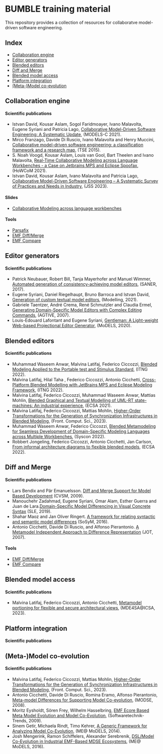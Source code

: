 # BUMBLE training material 

This repository provides a collection of resources for collaboratve model-driven software engineering.  

## Index

* [Collaboration engine](#collaboration-engine)
* [Editor generators](#editor-generators)
* [Blended editors](#blended-editors)
* [Diff and Merge](#diff-and-merge)
* [Blended model access](#blended-model-access)
* [Platform integration](#platform-integration)
* [(Meta-)Model co-evolution](#model-coevolution)


## Collaboration engine



#### Scientific publications

* Istvan David, Kousar Aslam, Sogol Faridmoayer, Ivano Malavolta, Eugene Syriani and Patricia Lago, [Collaborative Model-Driven Software Engineering: A Systematic Update](http://www.ivanomalavolta.com/files/papers/MODELS_2021.pdf), (MODELS-C 2021).
* Mirco Franzago, Davide Di Ruscio, Ivano Malavolta and Henry Muccini, [Collaborative model-driven software engineering: a classification framework and a research map](http://people.disim.univaq.it/mirco.franzago/collaborativeMDSE/papers/collaborativeMDSE_TSE_accepted.pdf), (TSE 2015).
* S. Noah Voogd, Kousar Aslam, Louis van Gool, Bart Theelen and Ivano Malavolta, [Real-Time Collaborative Modeling across Language Workbenches - a Case on Jetbrains MPS and Eclipse Spoofax](https://www.ivanomalavolta.com/files/papers/HoWCoM_2021.pdf), (HoWCoM 2021).
* Istvan David, Kousar Aslam, Ivano Malavolta and Patricia Lago, [Collaborative Model-Driven Software Engineering – A Systematic Survey of Practices and Needs in Industry](http://www.ivanomalavolta.com/files/papers/JSS_2023_MDE.pdf), (JSS 2023). 

#### Slides

* [Collaborative Modeling across language workbenches](https://howcom2021.github.io/presentations/parsafix.pdf)

#### Tools
 * [Parsafix](https://github.com/blended-modeling/parsafix)
 * [EMF Diff/Merge](https://wiki.eclipse.org/EMF_DiffMerge)
 * [EMF Compare](https://www.eclipse.org/emf/compare)




## Editor generators

#### Scientific publications

* Patrick Neubauer, Robert Bill, Tanja Mayerhofer and Manuel Wimmer, [Automated generation of consistency-achieving model editors](https://csdl-downloads.ieeecomputer.org/proceedings/saner/2017/5501/00/07884615.pdf?Expires=1680186675&Policy=eyJTdGF0ZW1lbnQiOlt7IlJlc291cmNlIjoiaHR0cHM6Ly9jc2RsLWRvd25sb2Fkcy5pZWVlY29tcHV0ZXIub3JnL3Byb2NlZWRpbmdzL3NhbmVyLzIwMTcvNTUwMS8wMC8wNzg4NDYxNS5wZGYiLCJDb25kaXRpb24iOnsiRGF0ZUxlc3NUaGFuIjp7IkFXUzpFcG9jaFRpbWUiOjE2ODAxODY2NzV9fX1dfQ__&Signature=qAneOXP1eemTOxLyQL~vmUTMA2NyS3gUSHz7uzgGHHx-SsnBIuOmPUMbULcgp34zWzu8mye6XxXvtbZPuyHHGPLLk0oxwOiR0QQ6r2t88O9bBcU~XDheZd3w9LG7EBnFwjVZf08uRKZQ818mRrS9q~Blxgeq23NApXtio2rjTQWfl~V5cuGwIPC5TlIPn0-BkIhDC~~TJUwciiMOjaywM2nudbE6P4F~wo55JTZq~kDQrMyyhH65V74Z-wN09tgVYQ4wmu~CrMxtaR8FXOo9QyaFEuAT5TLSjEPUE7iDluju9hBUXFGtJc5FK38UFZkm~vHQWN06EtVHae84Qqimaw__&Key-Pair-Id=K12PMWTCQBDMDT), (SANER, 2017). 
* Eugene Syriani, Daniel Riegelhaupt, Bruno Barroca and Istvan David, [Generation of custom textual model editors](https://www.mdpi.com/2673-3951/2/4/32), (Modelling, 2021).
* Gabriele Taentzer, André Crema, René Schmutzler and Claudia Ermel, [Generating Domain-Specific Model Editors with Complex Editing Commands](https://www.user.tu-berlin.de/lieske/tfs/publikationen/Papers07/TCSE07.pdf), (AGTIVE, 2007).
* Louis-Edouard Lafontant and Eugene Syriani, [Gentleman: A Light-weight Web-based Projectional Editor Generator](https://dl.acm.org/doi/pdf/10.1145/3417990.3421998?casa_token=ia4Sl-EKhu8AAAAA:OYDJ5j9rFoGihMsp-1Aqj0sqECqn8jeONWg8-h9N8ryL7--IJqoWiIRsEgLjv4RLfAI2ejA_JQhQrg), (MoDELS, 2020).


## Blended editors

#### Scientific publications

* Muhammad Waseem Anwar, Malvina Latifaj, Federico Ciccozzi, [Blended Modeling Applied to the Portable test and Stimulus Standard](https://link.springer.com/chapter/10.1007/978-3-030-97652-1_6), (ITNG 2022).
* Malvina Latifaj, Hilal Taha , Federico Ciccozzi, Antonio Cicchetti, [Cross-Platform Blended Modelling with JetBrains MPS and Eclipse Modeling Framework](https://link.springer.com/chapter/10.1007/978-3-030-97652-1_1), (ITNG 2022). 
* Malvina Latifaj, Federico Ciccozzi, Muhammad Waseem Anwar, Mattias Mohlin, [Blended Graphical and Textual Modelling of UML-RT state-machines: An industrial experience](https://dl.acm.org/doi/abs/10.1007/978-3-031-15116-3_2), (ECSA 2021). 
* Malvina Latifaj, Federico Ciccozzi, Mattias Mohlin, [Higher-Order Transformations for the Generation of Synchronization Infrastructures in Blended Modeling](https://www.frontiersin.org/articles/10.3389/fcomp.2022.1008062/full), (Front. Comput. Sci., 2023). 
* Muhammad Waseem Anwar, Federico Ciccozzi, [Blended Metamodeling for Seamless Development of Domain-Specific Modeling Languages across Multiple Workbenches](https://ieeexplore.ieee.org/document/9773924), (Syscon 2022). 
* Robbert Jongeling, Federico Ciccozzi, Antonio Cicchetti, Jan Carlson, [From informal architecture diagrams to flexible blended models](https://dl.acm.org/doi/abs/10.1007/978-3-031-16697-6_10), (ECSA 2022).
 
 

## Diff and Merge 

#### Scientific publications

* Lars Bendix and Pär Emanuelsson. [Diff and Merge Support for Model Based Development](https://dl.acm.org/doi/pdf/10.1145/1370152.1370161?casa_token=TFNLYroZqsQAAAAA:McPlmT1-G1X-u_mI0xR4Th7ogAkg9HYP1x5rE7fo3_nQiutmfLJ_BEDGK2qzkPRlnQtlWXsIPDzfAw) (CVSM, 2009).
* Manouchehr Zadahmad, Eugene Syriani, Omar Alam, Esther Guerra and Juan de Lara.[Domain-Specific Model Differencing in Visual Concrete Syntax](https://dl.acm.org/doi/pdf/10.1145/3357766.3359537casa_token=PrDbaamz_nYAAAAA:SZXHIXltz2aDLGnRLaVfAN3YWdh9EeL7cX9IZQI9MNKIDc2aUBqHjgI6AnW-J6Zraoh-fNQpBbwj9A) (SLE, 2019). 
* Shahar Maoz and Jan Oliver Ringert. [A framework for relating syntactic and semantic model differences](https://link.springer.com/article/10.1007/s10270-016-0552-y) (SoSyM, 2016).
* Antonio Cicchetti, Davide Di Ruscio, and Alfonso Pierantonio. [A Metamodel Independent Approach to Difference Representation](https://citeseerx.ist.psu.edu/document?repid=rep1&type=pdf&doi=7310529bdf40e1f60c8673d23e399e811f94cc66) (JOT, 2007).

#### Tools
 
 * [EMF Diff/Merge](https://wiki.eclipse.org/EMF_DiffMerge)
 * [EMF Compare](https://www.eclipse.org/emf/compare)

## Blended model access

#### Scientific publications

* Malvina Latifaj, Federico Ciccozzi, Antonio Cicchetti, [Metamodel portioning for flexible and secure architectural views](https://www.es.mdu.se/publications/6627-Metamodel_portioning_for_flexible_and_secure_architectural_views), (MDE4SA@ICSA, 2023). 


## Platform integration

#### Scientific publications

## (Meta-)Model co-evolution

#### Scientific publications

* Malvina Latifaj, Federico Ciccozzi, Mattias Mohlin, [Higher-Order Transformations for the Generation of Synchronization Infrastructures in Blended Modeling](https://www.frontiersin.org/articles/10.3389/fcomp.2022.1008062/full), (Front. Comput. Sci., 2023). 
 * Antonio Cicchetti, Davide Di Ruscio, Romina Eramo, Alfonso Pierantonio, [Meta-model Differences for Supporting Model Co-evolution](https://d1wqtxts1xzle7.cloudfront.net/30769317/MODSE08-libre.pdf?1392080798=&response-content-disposition=inline%3B+filename%3DMeta_model_differences_for_supporting_mo.pdf&Expires=1680186971&Signature=QO9m1G~I47SZjMqcfo9dpzv9UrkTGSQXR~n2tImduO3L4ax2UOKLA7fFexEsF0T0bFMrXe7Yve39GQUm9WmVNMUMWoQpf6mSZmWGolJaK7u7soKOqYop8PefD4l-msxSlCvr9KyAoAfOqs5MZ6vJ-H~bjcArC2OX2w3KWpjEKGCHIYfEDzo4ez55Iw4~-ERYmlwRM3xws8vdhLPRe92KsZDL29f3uDLSZhj67AATyS8H2aRyz2PDpbF1aZvOmyJPiR9rf~HH1EmmZdXhIbejnIBIBYgVi~IbBRP7KiLZmRN70p98OBjF2LDA84h~znPIhp1bqp4eYCpXUttfT4kuhA__&Key-Pair-Id=APKAJLOHF5GGSLRBV4ZA), (MODSE, 2008).
* Moritz Eysholdt, Sören Frey, Wilhelm Hasselbring, [EMF Ecore Based Meta Model Evolution and Model Co-Evolution](https://oceanrep.geomar.de/id/eprint/14464/1/WSR2009Eysholdt.pdf), (Softwaretechnik-Trends, 2009).
* Sinem Getir, Michaela Rindt, Timo Kehrer, [A Generic Framework for Analyzing Model Co-Evolution](https://citeseerx.ist.psu.edu/document?repid=rep1&type=pdf&doi=50839ca8a4316a697eb7cc6ee8b778bd388a79ed), (ME@ MoDELS, 2014).
* Josh Mengerink, Ramon Schiffelers, Alexander Serebrenik, [DSL/Model Co-Evolution in Industrial EMF-Based MDSE Ecosystems](https://www.win.tue.nl/~aserebre/ME2016.pdf), (ME@ MoDELS, 2016). 

